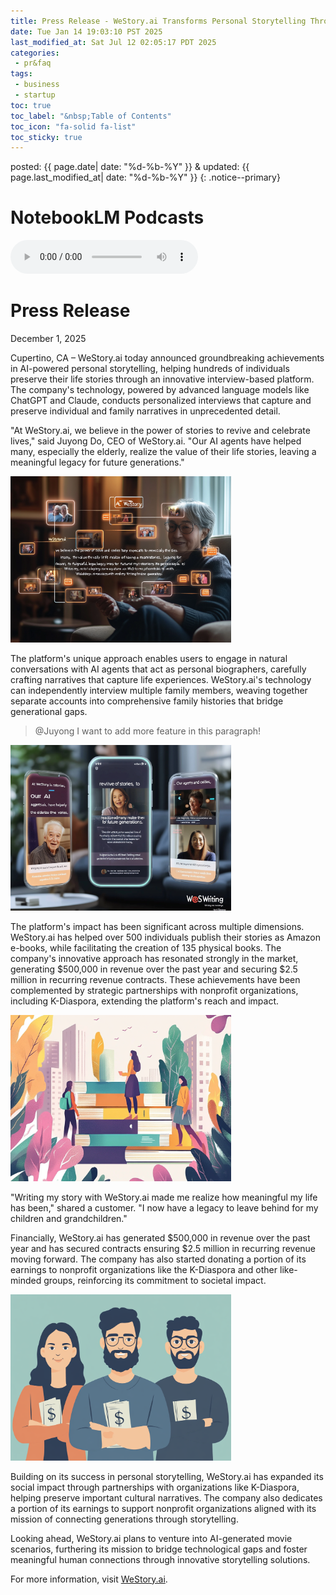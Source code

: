 ```yaml
---
title: Press Release - WeStory.ai Transforms Personal Storytelling Through AI-Powered Biography Creation
date: Tue Jan 14 19:03:10 PST 2025
last_modified_at: Sat Jul 12 02:05:17 PDT 2025
categories:
 - pr&faq
tags:
 - business
 - startup
toc: true
toc_label: "&nbsp;Table of Contents"
toc_icon: "fa-solid fa-list"
toc_sticky: true
---
```


posted: {{ page.date| date: "%d-%b-%Y" }}
&amp;
updated: {{ page.last_modified_at| date: "%d-%b-%Y" }}
{: .notice--primary}

# NotebookLM Podcasts

<audio id="podcast-1" controls>
	<source type="audio/wav" src="/resource/posts/2025-01-14-PST - Press Release - WeStory/NotebookLM/WeStory_ai_ AI Transforms Personal Storytelling and Legacy Creation-01.wav">
	Your browser does not support this shorter audio element.
</audio>

# Press Release

December 1, 2025

Cupertino, CA – WeStory.ai today announced groundbreaking achievements in AI-powered personal storytelling, helping hundreds of individuals preserve their life stories through an innovative interview-based platform. The company's technology, powered by advanced language models like ChatGPT and Claude, conducts personalized interviews that capture and preserve individual and family narratives in unprecedented detail.

"At WeStory.ai, we believe in the power of stories to revive and celebrate lives," said Juyong Do, CEO of WeStory.ai. "Our AI agents have helped many, especially the elderly, realize the value of their life stories, leaving a meaningful legacy for future generations."

<div class="img-container">
<img style="max-width: 70%;" src="/assets/images/we-story-ai/grandma.png">
</div>

The platform's unique approach enables users to engage in natural conversations with AI agents that act as personal biographers, carefully crafting narratives that capture life experiences.
WeStory.ai's technology can independently interview multiple family members, weaving together separate accounts into comprehensive family histories that bridge generational gaps.

<!--div class="callout"-->
<blockquote>
@Juyong I want to add more feature in this paragraph!
</blockquote>
<!--/div-->

<div class="img-container">
<img style="max-width: 70%;" src="/assets/images/we-story-ai/family.png">
</div>

The platform's impact has been significant across multiple dimensions. WeStory.ai has helped over 500 individuals publish their stories as Amazon e-books, while facilitating the creation of 135 physical books. The company's innovative approach has resonated strongly in the market, generating $500,000 in revenue over the past year and securing $2.5 million in recurring revenue contracts. These achievements have been complemented by strategic partnerships with nonprofit organizations, including K-Diaspora, extending the platform's reach and impact.

<div class="img-container">
<img style="max-width: 70%;" src="/assets/images/we-story-ai/books.png">
</div>

"Writing my story with WeStory.ai made me realize how meaningful my life has been," shared a customer. "I now have a legacy to leave behind for my children and grandchildren."

Financially, WeStory.ai has generated $500,000 in revenue over the past year and has secured contracts ensuring $2.5 million in recurring revenue moving forward.
The company has also started donating a portion of its earnings to nonprofit organizations like the K-Diaspora and other like-minded groups, reinforcing its commitment to societal impact.

<div class="img-container">
<img style="max-width: 70%;" src="/assets/images/we-story-ai/money.png">
</div>

Building on its success in personal storytelling, WeStory.ai has expanded its social impact through partnerships with organizations like K-Diaspora, helping preserve important cultural narratives. The company also dedicates a portion of its earnings to support nonprofit organizations aligned with its mission of connecting generations through storytelling.

Looking ahead, WeStory.ai plans to venture into AI-generated movie scenarios, furthering its mission to bridge technological gaps and foster meaningful human connections through innovative storytelling solutions.

For more information, visit <a href="https://westory.ai/">WeStory.ai</a>.

<script>
// Function to get URL parameters
function getUrlParameter(name) {
    const urlParams = new URLSearchParams(window.location.search);
    return urlParams.get(name);
}

// Function to auto-play audio based on URL parameter
function autoPlayAudio() {
    const audioParam = getUrlParameter('audio');
    if (audioParam) {
        const audioElement = document.getElementById(audioParam);
        if (audioElement) {
            // Scroll to the audio element
            audioElement.scrollIntoView({ behavior: 'smooth', block: 'center' });

            // Add a small delay to ensure the page has loaded
            setTimeout(() => {
                audioElement.play().catch(error => {
                    console.log('Auto-play was prevented by browser:', error);
                    // Highlight the audio element if auto-play fails
                    audioElement.style.border = '3px solid #ff6b6b';
                    audioElement.style.borderRadius = '5px';
                });
            }, 500);
			// Alternative: Simulate click on play button
			/*
			setTimeout(() => {
				audioElement.play().catch(error => {
					// If auto-play fails, show a prominent play button or notification
					const playButton = document.createElement('button');
					playButton.textContent = '▶ Click to Play Selected Audio';
					playButton.style.cssText = `
						position: fixed;
						top: 20px;
						right: 20px;
						z-index: 1000;
						background: #007cba;
						color: white;
						border: none;
						padding: 10px 20px;
						border-radius: 5px;
						cursor: pointer;
						font-size: 16px;
					`;
					playButton.onclick = () => {
						audioElement.play();
						document.body.removeChild(playButton);
					};
					document.body.appendChild(playButton);
				});
			}, 500);
			*/
        }
    }
}

// Run the function when the page loads
document.addEventListener('DOMContentLoaded', autoPlayAudio);
</script>
